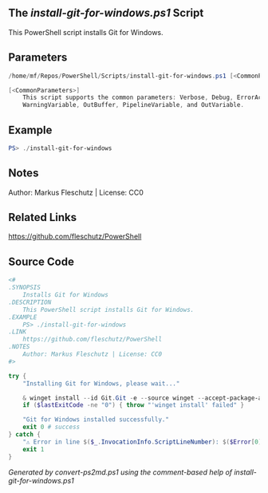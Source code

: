 ## The *install-git-for-windows.ps1* Script

This PowerShell script installs Git for Windows.

## Parameters
```powershell
/home/mf/Repos/PowerShell/Scripts/install-git-for-windows.ps1 [<CommonParameters>]

[<CommonParameters>]
    This script supports the common parameters: Verbose, Debug, ErrorAction, ErrorVariable, WarningAction, 
    WarningVariable, OutBuffer, PipelineVariable, and OutVariable.
```

## Example
```powershell
PS> ./install-git-for-windows

```

## Notes
Author: Markus Fleschutz | License: CC0

## Related Links
https://github.com/fleschutz/PowerShell

## Source Code
```powershell
<#
.SYNOPSIS
	Installs Git for Windows
.DESCRIPTION
	This PowerShell script installs Git for Windows.
.EXAMPLE
	PS> ./install-git-for-windows
.LINK
	https://github.com/fleschutz/PowerShell
.NOTES
	Author: Markus Fleschutz | License: CC0
#>

try {
	"Installing Git for Windows, please wait..."

	& winget install --id Git.Git -e --source winget --accept-package-agreements --accept-source-agreements
	if ($lastExitCode -ne "0") { throw "'winget install' failed" }

	"Git for Windows installed successfully."
	exit 0 # success
} catch {
	"⚠️ Error in line $($_.InvocationInfo.ScriptLineNumber): $($Error[0])"
	exit 1
}
```

*Generated by convert-ps2md.ps1 using the comment-based help of install-git-for-windows.ps1*
